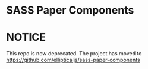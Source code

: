 SASS Paper Components
===========================

# NOTICE

This repo is now deprecated. The project has moved to https://github.com/ellipticaljs/sass-paper-components

